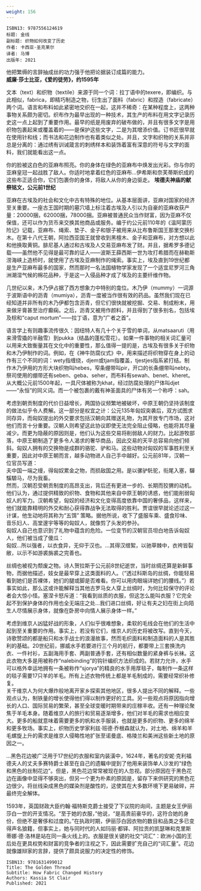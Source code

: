 ```yaml
---
weight: 156
---
```


```
ISBN13: 9787556124619
标题: 金线
副标题: 织物如何改变了历史
作者: 卡西亚·圣克莱尔
译者: 马博
出版年: 2021
```

他把繁缛的言辞抽成丝的功力强于他把论据装订成篇的能力。  
**威廉·莎士比亚，《爱的徒劳》，约1595年**

文本（text）和织物（textile）来源于同一个词：拉丁语中的texere，即编织。与此相似，fabrica，即精巧制造之物，衍生出了面料（fabric）和捏造（fabricate）两个词。语言和布料如此紧密地交织在一起，这并不稀奇：在某种程度上，这两种事物关系颇为密切。织布作为最早出现的一种技术，其生产的布料在用文字记录历史这一点上起到了重要作用。最早的纸是用废弃的破布做的，并且有很多文字是用织物包裹起来或覆盖着的——是保护这些文字，二是为其增添价值。订书匠很早就在使用针和线；而书法和花边制作也有着类似之处。并且，文字和织物的关系并非总是分离的：通过绣有训诫箴言的刺绣样本和装饰着富有深意的符号与文字的面料，我们就能看出这一点。

你的脸被这白色的亚麻布照亮。你的身体在绿色的亚麻布中焕发出光彩。你与你的亚麻皇冠一起战胜了敌人。你适时地拿着红色的亚麻布…伊希斯和奈芙蒂斯织成的这些布正适合你，它们包裹你的身体，将敌人从你的身边驱走。
**埃德夫神庙的献祭铭文，公元前1世纪**

亚麻在古埃及的社会和文化中古有特殊的地位。从基本层面讲，亚麻对国家的经济至关重要。一座古王国时期的墓穴墙上标注着古埃及人引以为自豪的亚麻收获产量：20000捆，62000捆，78000捆。亚麻被普通民众当作财富，因为亚麻不仅保值，还可以作为货币来交换其他商品或服务。编于约公元前110年的《温阿蒙历险记》记载，亚麻布、绳索、垫子、金子和银子被用来从比布鲁斯国王那里交换杉木。在第十八代王朝，阿拉西亚国王就曾收到黑檀木、金子和亚麻布，对方想以此和他换取黄铜。腓尼基人通过和古埃及人交易亚麻布发了财。并且，据希罗多德记载——虽然他不见得是最可靠的证人——波斯王薛西斯一世为攻打希腊而在赫勒斯涝海峡上造桥时，就使用了古埃及亚麻制作的绳索。事实上，埃及直到19世纪都是生产亚麻布最多的国家，然而那时一名法国植物学家发现了一个适宜尼罗河三角洲潮湿气候的棉花品种，于是这一入侵品种才成了埃及的主要纤维作物。

几世纪以来，木乃伊占据了西方想象力中特别的龛位。木乃伊（mummy）一词源于波斯语中的沥青（mumiya），沥青一度被当作很有效的药品。虽然我们现在已经知道并非所有的木乃伊都包含沥青，但它们很快就被挖掘、交易、制成粉末，用来做牙膏甚至治疗癫痫。之后，沥青又被用作颜料，并且得到了很多别名，包括埃及棕和“caput mortum”——拉丁语，意为“广者之首”。

语言学上有则趣事流传很久：因纽特人有几十个关于雪的单词，从matsaaruti（用来滑雪撬的半融雪）到pukka（结晶的蓬松雪花）。如果一件事物的相关词汇量可以用来大致衡量其在文化中的重要性，那么值得一提的是，古埃及有很多关于织物和木乃伊制作的词。例如，在《神牛防腐仪式》中，用来描述将织物穿在身上的动作有三个不同的词：wety指缠绕，djem或tjam指覆盖，tjestjes指系紧打结。制作木乃伊用的方形大块织物叫hebes，窄条绷带叫pir，开口的长条绷带叫nebty。祭司使用的绷带还有seben、geba、seher，而布料有sewah、benet、kheret。从大概公元前1500年起，一具尺体被称为khat，经过防腐处理的尸体叫djet——“永恒”的同义词。而一个被包裹的戴有神圣面具的尸体有另一个称呼：sah。

考虑到朝贡制度的代价日益增长，两国协议频繁地被破坏，中原王朝仍坚持该制度的做法似乎令人费解。这一部分是权宜之计：公元135年匈奴突袭后，双方试图求同存异，而匈奴提出的外交要求包括汉朝向其赠送礼物，为其开放专门市场，这对他们而言十分重要。汉朝人则希望这此协议即使无法完全阻止侵略，也能将其尽量减少。而更为隐蔽的原因则是，他们认为这些交易将削弱敌人的财力。比起游牧部落，中原王朝制造了更多令人渴求的奢华商品，因此交易的天平总容易向他们倾斜。匈奴人拥有的交换物是成群的骆驼、驴和马。这些动物对匈奴的军事胜利至关重要，因此对中原王朝而言，越多动物进人自己手中越好。公元前81年，汉朝一位官员写道：  
夫中国一端之缦，得匈奴累金之物，而损敌国之用。是以骡驴馲驼，衔尾入塞，驒騱騵马，尽为我畜。  
然而，汉朝忍受朝贡制度的高昂支出，背后还有更进一步的、长期而狡猬的动机。他们认为，通过提供精致的织物、食物和其他来自中原王朝的诱惑，他们能削弱匈奴人的军力。汉朝希望，匈奴的经济和文化变得高度依靠中国的奢侈品，这样来，他们就能靠精明的外交和耐心获得靠战争无法取得的胜利。贾谊很早就论述过这一计谋，他生动地将其称为“五饵” 策略。据他所说，收下了盛服车乘、盛食珍味、音乐妇人、高堂邃宇等等的匈奴人，就像剪了头发的参孙。  
匈奴人自己也意识到了礼物中蕴含的危险。一位变节的汉朝官员坦白地告诉匈奴人，他们被当成了傻瓜：  
匈奴…所以强者，以衣食异，无仰于汉也。…其得汉缯絮，以驰草棘中，衣袴皆裂敝，以示不如游裘旃裘之完善也。

丝绸也被视为颓废之物。诗人贺拉斯于公元前8世纪逝世，当时丝绸还算是新鲜事物，而据他描述，妓女是最早穿上这类面料的人。（“透过科斯岛的丝绸，你能轻易看到她们是否裸体，她们的腿或脚是否难看。你可以用肉眼端详她们的腰线。”）若事实如此，那么这或许能解释当其他古罗马女人穿上丝绸时，为何比较保守的评论者会大惊小怪。塞涅卡怒斥道：“我看到丝质的衣服，但这怎么能叫衣服？它完全起不到保护身体的作用也全无端庄之处…我们进口丝绸，好让有夫之妇在街上向陌生人尽情展示身体，就像在卧房中向情人展示身体一样。”

考虑到维京人凶猛好战的形象，人们似乎很难想象，柔软的毛线会在他们的生活中起到至关重要的作用。事实上，若没有它们，维京人的历史将被改写。直到今天，诗歌赞颂的都是船只和水手战士的浪漫故事，然而毛织面料和制造面料的人是其胜利的基础。20世纪前，挪威水手若要进行三个月的航行，都要带上三套换洗内衣、一件衬衫，五副海用手套、两副普通手套，还有相似数量的紧身裤与长袜。这此衣物大多是用被称作“nalebinding”的钩针编织方法织成的。若财力允许，水手可以格外幸运地拥有一条被称作“sjorya”的精良的水手用厚毯子，每制作一条这样的毯子需要17只羊的羊毛。所有上述衣物传统上都是羊毛制成的，需要经常织补修复。  
关干维京人为何大爆炸般地离开家乡探索其他地区，很多人提出不同的解释。一些观点认为，制铁量的增长使得他们得以制作更好的工具。另一些观点将原因指向增长的人口、国际贸易的繁荣，甚至全球变暖时期带来的庄稼丰收。还有一种理论聚焦于羊毛本身。随着维京人的旅行和贸易逐渐增多，他们对羊毛的需求也相应变大。更多的船就意味着需要更多的帆和水手服装，也就是更多的织物、更多的绵羊和更多牧场。事实上，织物历史学家利兹·班德·乔根森就认为，对土地、绵羊和羊毛螺旋上升的需求是维京人侵略性地扩张至诺曼底、格陵兰和美洲这些新土地的原因之一。

…黑色花边被广泛用于17世纪的衣服和室内装潢中，1624年，著名的安妮·克利福德夫人的丈夫多赛特爵士甚至在自己的遗瞩中提到了他用来装饰单人沙发的“绿色和黑色的丝制花边”。但是，黑色花边常常被现在的人忽视。部分原因在于黑色花边在画像中显得不够突出，但另一个更为朴素的原因是，留存下来供研究的黑色花边很少。将丝线染成黑色的媒染剂是酸性的，这使其在大多数环境下更易破碎，并最终完全解体。

1593年，英国财政大臣约翰·福特斯克爵士接受了下议院的询间，主题是女王伊丽莎白一世的开支情况。“至于她的衣服，”他说，“是高贵前豪华的，这符合她的身份，但绝不是奢侈和过度的。”在执政时期，伊丽莎白因衣物的数目和品类之多已变得声名狼籍，但事实上，她与同时代的人如玛丽·都铎、阿拉贡的凯瑟琳和克里斯蒂娜·德·洛林是站在同一条火线上的。衣服是很关键的社交“词汇”：欧洲小国的王后处在更具权势和财富的竞争者的注视之下，因此需要扩充自己的“词汇量”。花边就像雄辩家的言辞，提供了颇具说服力的决定性的修饰。

```
ISBN13: 9781631499012
Title: The Golden Thread
Subtitle: How Fabric Changed History
Authors: Kassia St Clair
Published: 2021
```
